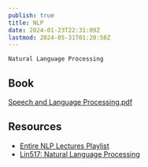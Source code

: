 ```yaml
---
publish: true
title: NLP
date: 2024-01-23T22:31:09Z
lastmod: 2024-05-31T01:20:58Z
---
```

`Natural Language Processing`
## Book

[Speech and Language Processing.pdf](Speech-20231011155605-1ab02xj.pdf)
## Resources

- [Entire NLP Lectures Playlist](https://www.youtube.com/playlist?list=PLfng5rv4gTmqfLtZcK85wDXDTOgZn0132)
- [Lin517: Natural Language Processing](https://jofrhwld.github.io/teaching/courses/2022_lin517)
